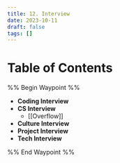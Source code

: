 ```yaml
---
title: 12. Interview
date: 2023-10-11
draft: false
tags: []
---
```

# Table of Contents
%% Begin Waypoint %%
- **Coding Interview**
- **CS Interview**
	- [[Overflow]]
- **Culture Interview**
- **Project Interview**
- **Tech Interview**

%% End Waypoint %%
